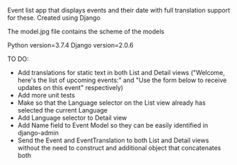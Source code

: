 Event list app that displays events and their date with full translation support for these. Created using Django

The model.jpg file contains the scheme of the models

Python version=3.7.4
Django version=2.0.6

TO DO:
- Add translations for static text in both List and Detail views ("Welcome, here's the list of upcoming events:" and "Use the form below to receive updates on this event" respectively)
- Add more unit tests
- Make so that the Language selector on the List view already has selected the current Language
- Add Language selector to Detail view
- Add Name field to Event Model so they can be easily identified in django-admin
- Send the Event and EventTranslation to both List and Detail views without the need to construct and additional object that concatenates both